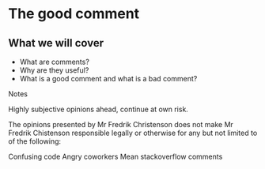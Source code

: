 # The good comment

## What we will cover

* What are comments?
* Why are they useful?
* What is a good comment and what is a bad comment?

Notes

Highly subjective opinions ahead, continue at own risk.

The opinions presented by Mr Fredrik Christenson does not 
make Mr Fredrik Chistenson responsible legally or otherwise 
for any but not limited to of the following:

Confusing code
Angry coworkers
Mean stackoverflow comments

